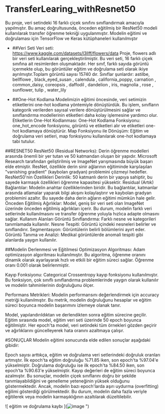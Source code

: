 # TransferLearing_withResnet50
Bu proje, veri setindeki 16 farklı çiçek sınıfını sınıflandırmak amacıyla yapılmıştır. Bu amaç doğrultusunda, önceden eğitilmiş bir ResNet50 modeli kullanılarak transfer öğrenme tekniği uygulanmıştır. Modelin eğitimi ve doğrulaması için TensorFlow ve Keras kütüphaneleri kullanılmıştır

- ##Veri Seti
Veri seti:  https://www.kaggle.com/datasets/l3llff/flowers/data
Proje, flowers adlı bir veri seti kullanılarak gerçekleştirilmiştir. Bu veri seti, 16 farklı çiçek sınıfına ait resimlerden oluşmaktadır. Her sınıf, farklı sayıda görüntü içermekte olup, bu görüntüler eğitim ve doğrulama seti olarak ikiye ayrılmıştır.Toplam görüntü sayısı 15740 dır.
Sınıflar şunlardır: astilbe, bellflowe , black_eyed_susan , calendula , california_poppy,  carnation , common_daisy, coreopsis , daffodil , dandelion , iris, magnolia , rose , sunflower, tulip , water_lily 

- ##One-Hot Kodlama
Modelimizin eğitimi öncesinde, veri setimizin etiketlerini one-hot kodlama yöntemiyle dönüştürdük. Bu işlem, sınıfların kategorik verilerden sayısal verilere dönüştürülmesini sağlar ve sınıflandırma modellerinin etiketleri daha kolay işlemesine yardımcı olur.
Etiketlerin One-Hot Kodlanması:
One-Hot Kodlama Fonksiyonu: one_hot_encode fonksiyonu, görüntü ve etiketleri alır ve etiketleri one-hot kodlamaya dönüştürür.
Map Fonksiyonu ile Dönüşüm: Eğitim ve doğrulama veri setleri, map fonksiyonu kullanılarak one-hot kodlamaya tabi tutulur.

##RESNET50
ResNet50 (Residual Networks): Derin öğrenme modelleri arasında önemli bir yer tutan ve 50 katmandan oluşan bir yapıdır. Microsoft Research tarafından geliştirilmiş ve ImageNet yarışmasında büyük başarı elde etmiştir. ResNet, özellikle derin sinir ağlarının eğitiminde karşılaşılan "vanishing gradient" (kaybolan gradyan) problemini çözmeyi hedefler.
ResNet50'nin Özellikleri
Derinlik: 50 katmanlı derin bir yapıya sahiptir, bu sayede karmaşık özellikleri öğrenme kapasitesi yüksektir.
Residual (Artık) Bağlantılar: Modelin anahtar özelliklerinden biridir. Bu bağlantılar, katmanlar arasında atlamalar yaparak bilgi akışını kolaylaştırır ve kaybolan gradyan problemini azaltır. Bu sayede daha derin ağların eğitimi mümkün hale gelir.
Önceden Eğitilmiş Ağırlıklar: Model, geniş bir veri seti olan ImageNet üzerinde önceden eğitilmiş ağırlıkları içerir. Bu durum, modelin farklı veri setlerinde kullanılmasını ve transfer öğrenme yoluyla hızlıca adapte olmasını sağlar.
Kullanım Alanları
Görüntü Sınıflandırma: Farklı nesne ve kategorileri tanımlamada kullanılır.
Nesne Tespiti: Görüntü içindeki nesneleri belirler ve sınıflandırır.
Segmentasyon: Görüntülerin belirli bölümlerini ayırt eder.
Görüntü Tanıma ve Analizi: Medikal görüntülerde anomali tespiti gibi alanlarda yaygın kullanılır.


##Modelin Derlenmesi ve Eğitilmesi 
Optimizasyon Algoritması:
Adam optimizasyon algoritması kullanılmıştır. Bu algoritma, öğrenme oranını dinamik olarak ayarlayarak hızlı ve etkili bir eğitim süreci sağlar. Öğrenme oranı 0.001 olarak belirlenmiştir.

Kayıp Fonksiyonu:
Categorical Crossentropy kayıp fonksiyonu kullanılmıştır. Bu fonksiyon, çok sınıflı sınıflandırma problemlerinde yaygın olarak kullanılır ve modelin tahminlerinin doğruluğunu ölçer.

Performans Metrikleri:
Modelin performansını değerlendirmek için accuracy metriği kullanılmıştır. Bu metrik, modelin doğruluğunu hesaplar ve eğitim süreci boyunca modelin başarımını izlemeye olanak tanır.

 Model, yapılandırıldıktan ve derlendikten sonra eğitim sürecine geçilir. Eğitim sırasında model, eğitim veri seti üzerinde 50 epoch boyunca eğitilmiştir. Her epoch'ta model, veri setindeki tüm örnekleri gözden geçirir ve ağırlıklarını güncelleyerek hata oranını azaltmaya çalışır. 

#SONUÇLAR
Modelin eğitimi sonucunda elde edilen sonuçlar aşağıdaki gibidir:

Epoch sayısı arttıkça, eğitim ve doğrulama veri setlerindeki doğruluk oranları artmıştır.
İlk epoch'ta eğitim doğruluğu %71.85 iken, son epoch'ta %97.04'e yükselmiştir.
Doğrulama doğruluğu ise ilk epoch'ta %84.50 iken, son epoch'ta %90.63'e yükselmiştir.
Kayıp değerleri de eğitim süreci boyunca azalmıştır.
Bu sonuçlar, modelin çiçek sınıflarını doğru bir şekilde tanımlayabildiğini ve genelleme yeteneğinin yüksek olduğunu göstermektedir. Ancak, modelin bazı epoch'larda aşırı uydurma (overfitting) eğilimi gösterdiği görülmektedir. Bu durum, modelin daha fazla veriyle eğitilerek veya modelin karmaşıklığının azaltılarak düzeltilebilir.

![ eğitim ve doğrulama kaybı ](![image](https://github.com/DamlaYavan/TransferLearing_withResnet50/assets/116723754/38f78e86-6cac-4fce-b3c1-24e14dac1287)
")

